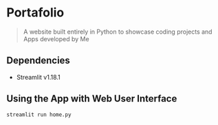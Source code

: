 # Portafolio

> A website built entirely in Python to showcase coding projects and Apps developed by Me

## Dependencies

- Streamlit v1.18.1

## Using the App with Web User Interface

```sh
streamlit run home.py
```

